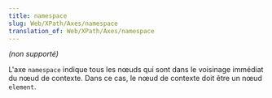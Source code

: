 ```yaml
---
title: namespace
slug: Web/XPath/Axes/namespace
translation_of: Web/XPath/Axes/namespace
---
```


_(non supporté)_

L'axe `namespace` indique tous les nœuds qui sont dans le voisinage immédiat du nœud de contexte. Dans ce cas, le nœud de contexte doit être un nœud `element`.

